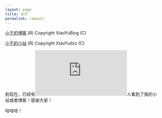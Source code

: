 ```yaml
---
layout: page
title: 关于
permalink: /about/
---
```


[小于的博客](https://xiaoyublog.vercel.app) (R)
Copyright XiaoYuBlog (C)

[小于的小站](https://xiaoyudxz.vercel.app) (R)
Copyright XiaoYudxz (C)

到现在，已经有![](https://www.hit-counts.com/counter.php?t=MTQ1OTYxMQ==)人看到了我的小站或者博客！感谢大家！

咕咕咕！
